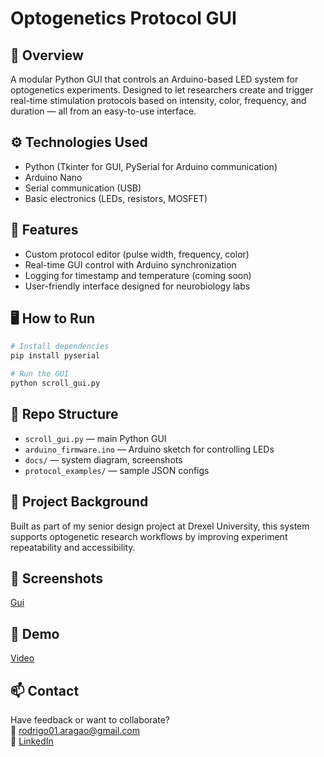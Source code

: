 # Optogenetics Protocol GUI

## 🧠 Overview
A modular Python GUI that controls an Arduino-based LED system for optogenetics experiments. Designed to let researchers create and trigger real-time stimulation protocols based on intensity, color, frequency, and duration — all from an easy-to-use interface.

## ⚙️ Technologies Used
- Python (Tkinter for GUI, PySerial for Arduino communication)
- Arduino Nano
- Serial communication (USB)
- Basic electronics (LEDs, resistors, MOSFET)

## 🚀 Features
- Custom protocol editor (pulse width, frequency, color)
- Real-time GUI control with Arduino synchronization
- Logging for timestamp and temperature (coming soon)
- User-friendly interface designed for neurobiology labs

## 🖥️ How to Run
```bash
# Install dependencies
pip install pyserial

# Run the GUI
python scroll_gui.py
```
## 📁 Repo Structure
- `scroll_gui.py` — main Python GUI
- `arduino_firmware.ino` — Arduino sketch for controlling LEDs
- `docs/` — system diagram, screenshots
- `protocol_examples/` — sample JSON configs

## 🧪 Project Background
Built as part of my senior design project at Drexel University, this system supports optogenetic research workflows by improving experiment repeatability and accessibility.

## 📸 Screenshots
[Gui](https://github.com/rod31/optogenetics-gui/blob/main/screenshot1.png)

## 🎥 Demo

[Video](https://github.com/rod31/optogenetics-gui/blob/main/demo.mp4)

## 📫 Contact
Have feedback or want to collaborate?  
📧 rodrigo01.aragao@gmail.com  
🔗 [LinkedIn](https://www.linkedin.com/in/rb-aragao)

